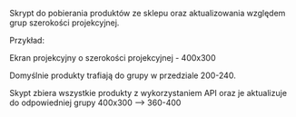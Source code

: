 Skrypt do pobierania produktów ze sklepu oraz aktualizowania względem grup szerokości projekcyjnej.

Przykład:

Ekran projekcyjny o szerokości projekcyjnej - 400x300

Domyślnie produkty trafiają do grupy w przedziale 200-240.

Skypt zbiera wszystkie produkty z wykorzystaniem API oraz je aktualizuje do odpowiedniej grupy 400x300 --> 360-400
